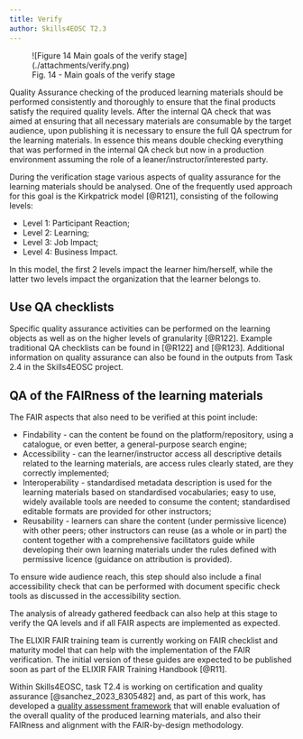 ```yaml
---
title: Verify
author: Skills4EOSC T2.3
---
```


<figure markdown>
  ![Figure 14 Main goals of the verify stage](./attachments/verify.png)
  <figcaption>Fig. 14 - Main goals of the verify stage</figcaption>
</figure>


Quality Assurance checking of the produced learning materials should be performed consistently and thoroughly to ensure that the final products satisfy the required quality levels. After the internal QA check that was aimed at ensuring that all necessary materials are consumable by the target audience, upon publishing it is necessary to ensure the full QA spectrum for the learning materials. In essence this means double checking everything that was performed in the internal QA check but now in a production environment assuming the role of a leaner/instructor/interested party.

During the verification stage various aspects of quality assurance for the learning materials should be analysed. One of the frequently used approach for this goal is the Kirkpatrick model [@R121], consisting of the following levels:

- Level 1: Participant Reaction;
- Level 2: Learning;
- Level 3: Job Impact;
- Level 4: Business Impact.

In this model, the first 2 levels impact the learner him/herself, while the latter two levels impact the organization that the learner belongs to. 

## Use QA checklists

Specific quality assurance activities can be performed on the learning objects as well as on the higher levels of granularity [@R122]. Example traditional QA checklists can be found in [@R122] and [@R123]. Additional information on quality assurance can also be found in the outputs from Task 2.4 in the Skills4EOSC project.

## QA of the FAIRness of the learning materials

The FAIR aspects that also need to be verified at this point include:

- Findability - can the content be found on the platform/repository, using a catalogue, or even better, a general-purpose search engine;
- Accessibility - can the learner/instructor access all descriptive details related to the learning materials, are access rules clearly stated, are they correctly implemented;
- Interoperability - standardised metadata description is used for the learning materials based on standardised vocabularies; easy to use, widely available tools are needed to consume the content; standardised editable formats are provided for other instructors;
- Reusability - learners can share the content (under permissive licence) with other peers; other instructors can reuse (as a whole or in part) the content together with a comprehensive facilitators guide while developing their own learning materials under the rules defined with permissive licence (guidance on attribution is provided).

To ensure wide audience reach, this step should also include a final accessibility check that can be performed with document specific check tools as discussed in the accessibility section.

The analysis of already gathered feedback can also help at this stage to verify the QA levels and if all FAIR aspects are implemented as expected.

The ELIXIR FAIR training team is currently working on FAIR checklist and maturity model that can help with the implementation of the FAIR verification. The initial version of these guides are expected to be published soon as part of the ELIXIR FAIR Training Handbook [@R11].

Within Skills4EOSC, task T2.4 is working on certification and quality assurance [@sanchez_2023_8305482] and, as part of this work, has developed a [quality assessment framework](https://fair-by-design-methodology.github.io/FAIR-by-Design_ToT/latest/Stage%206%20%E2%80%93%20Verify/19-Final%20QA%20check/19-finalQA/#self-check-qa) that will enable evaluation of the overall quality of the produced learning materials, and also their FAIRness and alignment with the FAIR-by-design methodology.
